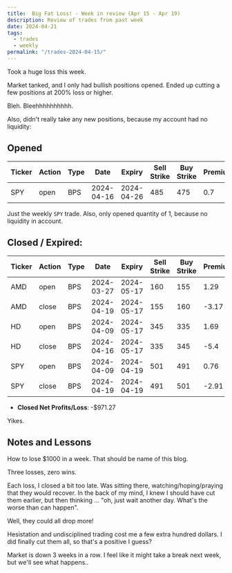 ```yaml
---
title:  Big Fat Loss! - Week in review (Apr 15 - Apr 19)
description: Review of trades from past week
date: 2024-04-21
tags:
  - trades
  - weekly
permalink: "/trades-2024-04-15/"
---
```


Took a huge loss this week.

Market tanked, and I only had bullish positions opened.  Ended up cutting a few positions at 200% loss or higher.

Bleh. Bleehhhhhhhhhh. 

Also, didn't really take any new positions, because my account had no liquidity:

## Opened

<div class="trade-table weekly full-width">

|**Ticker**|**Action**|**Type**|**Date**|**Expiry**|**Sell Strike**|**Buy Strike**|**Premium**|**Qty**|**Fee**|**Net**|
|---|---|---|---|---|---|---|---|---|---|---|
| SPY | open  | BPS | 2024-04-16 | 2024-04-26 | 485 | 475 | 0.7 | 1   | 3.08 | 66.92 |

</div>

Just the weekly `SPY` trade.  Also, only opened quantity of 1, because no liquidity in account.

## Closed / Expired:

<div class = "trade-table monthly full-width">

|**Ticker**|**Action**|**Type**|**Date**|**Expiry**|**Sell Strike**|**Buy Strike**|**Premium**|**Qty**|**Fee**|**Net**|**Profit/Loss**|
|---|---|---|---|---|---|---|---|---|---|---|---|
|AMD|open|BPS|2024-03-27|2024-05-17|160|155|1.29|2|1.48|256.52|-$378.96|
|AMD|close|BPS|2024-04-19|2024-05-17|155|160|-3.17|2|1.48|-635.48|
|HD|open|BPS|2024-04-09|2024-05-17|345|335|1.69|1|1.4|167.6|-$373.81|
|HD|close|BPS|2024-04-16|2024-05-17|335|345|-5.4|1|1.41|-541.41|
|SPY|open|BPS|2024-04-09|2024-04-19|501|491|0.76|1|2.1|73.9|-$218.50|
|SPY|close|BPS|2024-04-19|2024-04-19|491|501|-2.91|1|1.4|-292.4|

</div>

- **Closed Net Profits/Loss**: -$971.27

Yikes.

## Notes and Lessons

How to lose $1000 in a week.  That should be name of this blog. 

Three losses, zero wins.   

Each loss, I closed a bit too late.  Was sitting there, watching/hoping/praying that they would recover.  In the back of my mind, I knew I should have cut them earlier, but then thinking ... "oh, just wait another day. What's the worse than can happen".

Well, they could all drop more!

Hesistation and undisciplined trading cost me a few extra hundred dollars.  I did finally cut them all, so that's a positive I guess?

Market is down 3 weeks in a row.  I feel like it might take a break next week, but we'll see what happens..

